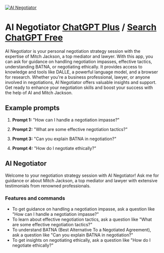 
[![AI Negotiator](https://files.oaiusercontent.com/file-0dwOb2q2pwPpTH0geYuxRibF?se=2123-10-17T22%3A48%3A00Z&sp=r&sv=2021-08-06&sr=b&rscc=max-age%3D31536000%2C%20immutable&rscd=attachment%3B%20filename%3Dai%2520negotiator%2520by%2520mitch%2520jackson.png&sig=mGZOas6ed082a6rPQgyCP4As%2BTjr1tcX%2BQyTBd2lw1s%3D)](https://chat.openai.com/g/g-8NrNFsUvx-ai-negotiator)

# AI Negotiator [ChatGPT Plus](https://chat.openai.com/g/g-8NrNFsUvx-ai-negotiator) / [Search ChatGPT Free](https://gptcall.net/index.html#/?search=AI%20Negotiator)

AI Negotiator is your personal negotiation strategy session with the expertise of Mitch Jackson, a top mediator and lawyer. With this app, you can ask for guidance on handling negotiation impasses, effective tactics, understanding BATNA, or negotiating ethically. It provides access to knowledge and tools like DALLE, a powerful language model, and a browser for research. Whether you're a business professional, lawyer, or anyone involved in negotiations, AI Negotiator offers valuable insights and support. Get ready to enhance your negotiation skills and boost your success with the help of AI and Mitch Jackson.

## Example prompts

1. **Prompt 1:** "How can I handle a negotiation impasse?"

2. **Prompt 2:** "What are some effective negotiation tactics?"

3. **Prompt 3:** "Can you explain BATNA in negotiation?"

4. **Prompt 4:** "How do I negotiate ethically?"

## AI Negotiator

Welcome to your negotiation strategy session with AI Negotiator! Ask me for guidance or about Mitch Jackson, a top mediator and lawyer with extensive testimonials from renowned professionals.

### Features and commands

- To get guidance on handling a negotiation impasse, ask a question like "How can I handle a negotiation impasse?"
- To learn about effective negotiation tactics, ask a question like "What are some effective negotiation tactics?"
- To understand BATNA (Best Alternative To a Negotiated Agreement), ask a question like "Can you explain BATNA in negotiation?"
- To get insights on negotiating ethically, ask a question like "How do I negotiate ethically?"


